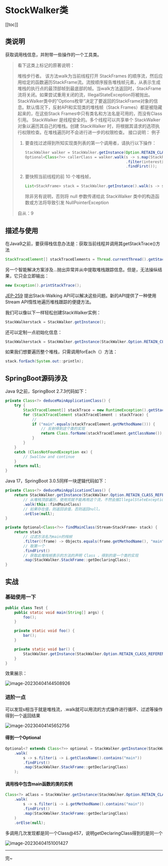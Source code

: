 # StockWalker类
[[toc]]

## 类说明

获取调用栈信息，并附带一些操作的一个工具类。

> 看下这类上标记的原著说明：
>
> 堆栈步行者。
> 该方法walk为当前线程打开 StackFrames 的顺序流，然后应用给定的函数遍历StackFrame流。流按顺序报告堆栈帧元素，从表示生成堆栈的执行点的最顶部帧到最底部的帧。当walk方法返回时，StackFrame流将关闭。如果尝试重用关闭的流，IllegalStateException将被抛出。
> StackWalker类中的”Options枚举“决定了要返回的StackFrame对象的信息。默认情况下，反射API和实现类的堆栈帧（Stack Frames）都是被隐藏起来的，在这些Stack Frames中只有类名和方法名是可用的，而没有Class引用。
> StackWalker 是线程安全的。多个线程可以共享单个 StackWalker 对象以遍历其自己的堆栈。创建  StackWalker 时，将根据其请求的选项执行权限检查。在堆栈遍历时不会进行进一步的权限检查。
> 接口说明：
> 例子
>
> 1. 要查找过滤得到所知实现类列表的第一个调用者，请执行以下操作：
>     ```java
>     StackWalker walker = StackWalker.getInstance(Option.RETAIN_CLASS_REFERENCE);
>     Optional<Class<?>> callerClass = walker.walk(s -> s.map(StackFrame::getDeclaringClass)
>                                                  .filter(interestingClasses::contains)
>                                                  .findFirst());
>     ```
>
>     
> 2. 要快照当前线程的前 10 个堆栈帧，
>     ```java
>     List<StackFrame> stack = StackWalker.getInstance().walk(s -> s.limit(10).collect(Collectors.toList()));
>     ```
>
>     除非另有说明，否则将 null 参数传递给此 StackWalker 类中的构造函数或方法将导致引发 NullPointerException
>
> 自从：9

## 描述与使用

在Java9之前，要获得栈信息办法是：获取当前线程并调用其getStackTrace()方法

```java
StackTraceElement[] stackTraceElements = Thread.currentThread().getStackTrace();
```

另一个智能解决方案涉及...抛出异常并从中提取堆栈跟踪信息。但是，无法操纵结果，它只会立即输出：

```java
new Exception().printStackTrace();
```

[JEP-259](http://openjdk.java.net/jeps/259) 提出Stack-Walking API可以解决这些问题。新的API提供了一种使用Stream API惰性地遍历堆栈跟踪的便捷方法。

我们可以像以下一样轻松创建StackWalker实例：

```java
StackWalkerstack = StackWalker.getInstance();
```

还可以定制一点初始化信息：

```java
StackWalkerstack = StackWalker.getInstance(StackWalker.Option.RETAIN_CLASS_REFERENCE);
```

如果我们想要遍历整个堆栈，只需调用forEach（）方法：

```java
stack.forEach(System.out::println);
```



## SpringBoot源码涉及

Java 9之前，SpringBoot 2.7.3代码如下：

```java
private Class<?> deduceMainApplicationClass() {
    try {
        StackTraceElement[] stackTrace = new RuntimeException().getStackTrace();
        for (StackTraceElement stackTraceElement : stackTrace) {
            // 
            if ("main".equals(stackTraceElement.getMethodName())) {
                // 反射得到这个类的实现
                return Class.forName(stackTraceElement.getClassName());
            }
        }
    }
    catch (ClassNotFoundException ex) {
        // Swallow and continue
    }
    return null;
}
```

Java 17，SpringBoot 3.0.5同样一块逻辑代码如下：

```java
private Class<?> deduceMainApplicationClass() {
    return StackWalker.getInstance(StackWalker.Option.RETAIN_CLASS_REFERENCE)
        // 从堆栈顶部遍历，使用完就不能再用这个流，不然会报IllegalStateException
        .walk(this::findMainClass)
        // 如果存在值，则返回该值，否则返回null。
	    .orElse(null);
}

private Optional<Class<?>> findMainClass(Stream<StackFrame> stack) {
    return stack
        // 过滤方法名为main的栈帧
        .filter((frame) -> Objects.equals(frame.getMethodName(), "main"))
        // 取第一个
        .findFirst()
        // 获取此堆栈帧表示的方法的声明 Class ，得到的是一个类的实现
        .map(StackWalker.StackFrame::getDeclaringClass);
}
```

## 实战

### 基础使用一下

```java
public class Test {
	public static void main(String[] args) {
		foo();
	}

	private static void foo() {
		bar();
	}

	private static void bar() {
		StackWalker.getInstance(StackWalker.Option.RETAIN_CLASS_REFERENCE).forEach(System.out::println);
	}
}
```

效果展示：

![image-20230404144508926](img/StockWalker/e138355f37aca7689ffdb6ba837c6cff.png)

### 进阶一点

可以发现s相当于就是堆栈流，.walk就可以用流的方式操作进行循环、过滤等操作得到一个返回结果

![image-20230404145652756](img/StockWalker/268fdc1a4dc3a236830334be2cbcf682.png)

#### 得到一个Optional

```java
Optional<? extends Class<?>> optional = StackWalker.getInstance(StackWalker.Option.RETAIN_CLASS_REFERENCE)
    .walk(
        s -> s.filter(i -> i.getClassName().contains("main"))
        .findFirst()
        .map(StackWalker.StackFrame::getDeclaringClass)
    );
```

#### 调用栈中包含main函数的类的实例

```java
Class<?> aClass = StackWalker.getInstance(StackWalker.Option.RETAIN_CLASS_REFERENCE)
    .walk(
        s -> s.filter(i -> i.getMethodName().contains("main"))
        .findFirst()
        .map(StackWalker.StackFrame::getDeclaringClass)
    )
    .orElse(null);
```

多调用几次发现都是同一个Class@457，说明getDeclaringClass得到的是同一个

![image-20230404151001427](img/StockWalker/22e2a69fb5553eb38a2d8aaa8e8142c5.png)



---

完~
